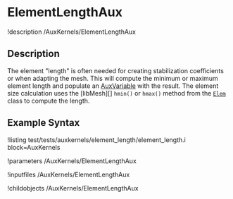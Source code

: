 
# ElementLengthAux
!description /AuxKernels/ElementLengthAux

## Description
The element "length" is often needed for creating stabilization coefficients or when adapting the mesh. This will compute the minimum or maximum element length and populate an [AuxVariable](/AuxVariables/index.md)
with the result. The element size calculation uses the [libMesh][] `hmin()` or `hmax()` method
from the [`Elem`](https://libmesh.github.io/doxygen/classlibMesh_1_1Elem.html) class to compute the length.

## Example Syntax
!listing test/tests/auxkernels/element_length/element_length.i block=AuxKernels

!parameters /AuxKernels/ElementLengthAux

!inputfiles /AuxKernels/ElementLengthAux

!childobjects /AuxKernels/ElementLengthAux
